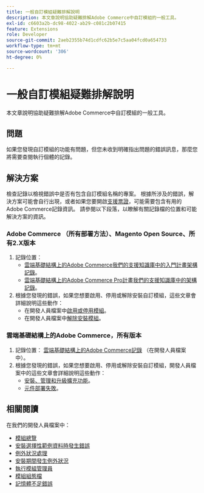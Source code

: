 ```yaml
---
title: 一般自訂模組疑難排解說明
description: 本文章說明協助疑難排解Adobe Commerce中自訂模組的一般工具。
exl-id: c6603a2b-dc98-4022-ab29-c081c2b07415
feature: Extensions
role: Developer
source-git-commit: 2aeb2355b74d1cdfc62b5e7c5aa04fcd0a654733
workflow-type: tm+mt
source-wordcount: '306'
ht-degree: 0%

---
```


# 一般自訂模組疑難排解說明

本文章說明協助疑難排解Adobe Commerce中自訂模組的一般工具。

## 問題

如果您發現自訂模組的功能有問題，但您未收到明確指出問題的錯誤訊息，那麼您將需要查閱執行個體的記錄。

## 解決方案

檢查記錄以檢視錯誤中是否有包含自訂模組名稱的專案。  根據所涉及的錯誤，解決方案可能會自行出現，或者如果您要開啟[支援票證](/help/help-center-guide/help-center/magento-help-center-user-guide.md#submit-ticket)，可能需要包含有用的Adobe Commerce記錄資訊。 請參閱以下段落，以瞭解有關記錄檔的位置和可能解決方案的資訊。

### Adobe Commerce （所有部署方法）、Magento Open Source、所有2.X版本

1. 記錄位置：
   * [雲端基礎結構上的Adobe Commerce我們的支援知識庫中的入門計畫架構記錄](/help/how-to/general/log-locations-directories-for-starter-plan.md)。
   * [雲端基礎結構上的Adobe Commerce Pro計畫我們的支援知識庫中的架構記錄](/help/how-to/general/log-locations-directories-for-pro-plan-integration-staging-production.md)。
1. 根據您發現的錯誤，如果您想要啟用、停用或解除安裝自訂模組，這些文章會詳細說明這些動作：
   * 在開發人員檔案中[啟用或停用模組](https://experienceleague.adobe.com/en/docs/commerce-operations/installation-guide/tutorials/manage-modules)。
   * 在開發人員檔案中[解除安裝模組](https://experienceleague.adobe.com/en/docs/commerce-operations/installation-guide/tutorials/uninstall-modules)。

### 雲端基礎結構上的Adobe Commerce，所有版本

1. 記錄位置： [雲端基礎結構上的Adobe Commerce記錄](https://experienceleague.adobe.com/en/docs/commerce-cloud-service/user-guide/develop/test/log-locations) （在開發人員檔案中）。
1. 根據您發現的錯誤，如果您想要啟用、停用或解除安裝自訂模組，開發人員檔案中的這些文章會詳細說明這些動作：
   * [安裝、管理和升級擴充功能](https://experienceleague.adobe.com/en/docs/commerce-cloud-service/user-guide/configure-store/extensions)。
   * [元件部署失敗](https://experienceleague.adobe.com/en/docs/commerce-cloud-service/user-guide/develop/deploy/recover-failed-deployment)。

## 相關閱讀

在我們的開發人員檔案中：

* [模組總覽](https://developer.adobe.com/commerce/php/architecture/modules/overview/)
* [安裝選擇性範例資料時發生錯誤](https://experienceleague.adobe.com/en/docs/commerce-knowledge-base/kb/troubleshooting/installation-and-upgrade/errors-installing-optional-sample-data)
* [例外狀況處理](https://developer.adobe.com/commerce/webapi/graphql/develop/exceptions/)
* [安裝期間發生例外狀況](https://experienceleague.adobe.com/en/docs/commerce-knowledge-base/kb/troubleshooting/installation-and-upgrade/exceptions-during-installation)
* [執行模組管理員](https://experienceleague.adobe.com/en/docs/commerce-operations/upgrade-guide/prepare/prerequisites)
* [模組組態檔](https://experienceleague.adobe.com/en/docs/commerce-operations/configuration-guide/files/module-files)
* [記憶體不足錯誤](https://experienceleague.adobe.com/en/docs/commerce-knowledge-base/kb/troubleshooting/installation-and-upgrade/out-of-memory-error-during-install-or-upgrade)
